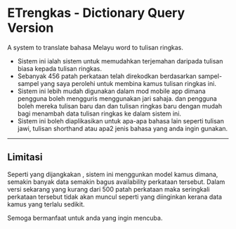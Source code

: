 # ETrengkas - Dictionary Query Version
A system to translate bahasa Melayu word to tulisan ringkas.
- Sistem ini ialah sistem untuk memudahkan terjemahan daripada tulisan biasa kepada tulisan ringkas.
- Sebanyak 456 patah perkataan telah direkodkan berdasarkan sampel-sampel yang saya perolehi untuk membina kamus tulisan ringkas ini.
- Sistem ini lebih mudah digunakan dalam mod mobile app dimana pengguna boleh mengguris menggunakan jari sahaja. dan pengguna boleh mereka tulisan baru dan dan tulisan ringkas baru dengan mudah bagi menambah data tulisan ringkas ke dalam sistem ini.
- Sistem ini boleh diaplikasikan untuk apa-apa bahasa lain seperti tulisan jawi, tulisan shorthand atau apa2 jenis bahasa yang anda ingin gunakan.


----------
Limitasi
---------
Seperti yang dijangkakan , sistem ini menggunkan model kamus dimana, semakin banyak data semakin bagus availability perkataan tersebut. Dalam versi sekarang yang kurang dari 500 patah perkataan maka seringkali perkataan tersebut tidak akan muncul seperti yang diinginkan kerana data kamus yang terlalu sedikit.

Semoga bermanfaat untuk anda yang ingin mencuba.
